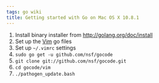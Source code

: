 ```yaml
---
tags: go wiki
title: Getting started with Go on Mac OS X 10.8.1
---
```


1.  Install binary installer from <http://golang.org/doc/install>
2.  Set up the [Vim](/wiki/Vim) go files
3.  Set up `~/.vimrc` settings
4.  `sudo go get -u github.com/nsf/gocode`
5.  `git clone git://github.com/nsf/gocode.git`
6.  `cd gocode/vim`
7.  `./pathogen_update.bash`
